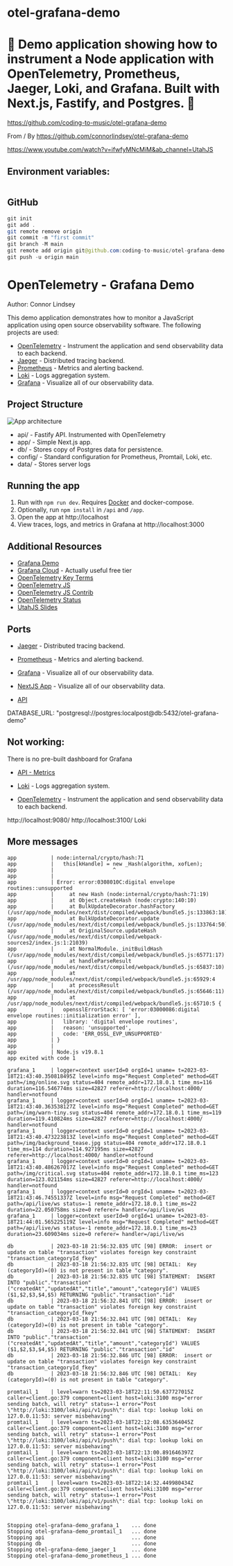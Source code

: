 # otel-grafana-demo

# 🚀 Demo application showing how to instrument a Node application with OpenTelemetry, Prometheus, Jaeger, Loki, and Grafana. Built with Next.js, Fastify, and Postgres. 🚀

https://github.com/coding-to-music/otel-grafana-demo

From / By https://github.com/connorlindsey/otel-grafana-demo

https://www.youtube.com/watch?v=ifwfyMNcMiM&ab_channel=UtahJS

## Environment variables:

```java

```

## GitHub

```java
git init
git add .
git remote remove origin
git commit -m "first commit"
git branch -M main
git remote add origin git@github.com:coding-to-music/otel-grafana-demo.git
git push -u origin main
```

# OpenTelemetry - Grafana Demo
Author: Connor Lindsey

This demo application demonstrates how to monitor a JavaScript application using open source observability software. The following projects are used:

- [OpenTelemetry](https://opentelemetry.io/) - Instrument the application and send observability data to each backend.
- [Jaeger](https://www.jaegertracing.io/) - Distributed tracing backend.
- [Prometheus](https://prometheus.io/) - Metrics and alerting backend.
- [Loki](https://grafana.com/oss/loki/) - Logs aggregation system.
- [Grafana](https://grafana.com/) - Visualize all of our observability data.

## Project Structure
![App architecture](./docs/assets/app_architecture.png)
- api/ - Fastify API. Instrumented with OpenTelemetry
- app/ - Simple Next.js app.
- db/  - Stores copy of Postgres data for persistence.
- config/ - Standard configuration for Prometheus, Promtail, Loki, etc.
- data/ - Stores server logs

## Running the app
1. Run with `npm run dev`. Requires [Docker](https://www.docker.com/) and docker-compose.
1. Optionally, run `npm install` in `/api` and `/app`.
1. Open the app at http://localhost
1. View traces, logs, and metrics in Grafana at http://localhost:3000

## Additional Resources
- [Grafana Demo](https://play.grafana.org/d/000000012/grafana-play-home?orgId=1)
- [Grafana Cloud](https://grafana.com/products/cloud/) - Actually useful free tier
- [OpenTelemetry Key Terms](https://github.com/open-telemetry/opentelemetry-specification/blob/main/specification/overview.md)
- [OpenTelemetry JS](https://github.com/open-telemetry/opentelemetry-js)
- [OpenTelemetry JS Contrib](https://github.com/open-telemetry/opentelemetry-js-contrib)
- [OpenTelemetry Status](https://opentelemetry.io/status/)
- [UtahJS Slides](https://bit.ly/3oBobaQ)

## Ports

- [Jaeger](http://localhost:16686/search) - Distributed tracing backend.
- [Prometheus](http://localhost:9090) - Metrics and alerting backend.


- [Grafana](http://localhost:4000) - Visualize all of our observability data.
- [NextJS App](http://localhost:3000) - Visualize all of our observability data.
- [API](http://localhost:8080)

DATABASE_URL: "postgresql://postgres:localpost@db:5432/otel-grafana-demo"


## Not working:

There is no pre-built dashboard for Grafana
 
- [API - Metrics](http://localhost:9464)

- [Loki](http://localhost:XXXX) - Logs aggregation system.
- [OpenTelemetry](http://localhost:XXXX) - Instrument the application and send observability data to each backend.

http://localhost:9080/
http://localhost:3100/ Loki

## More messages

```
app           | node:internal/crypto/hash:71
app           |   this[kHandle] = new _Hash(algorithm, xofLen);
app           |                   ^
app           | 
app           | Error: error:0308010C:digital envelope routines::unsupported
app           |     at new Hash (node:internal/crypto/hash:71:19)
app           |     at Object.createHash (node:crypto:140:10)
app           |     at BulkUpdateDecorator.hashFactory (/usr/app/node_modules/next/dist/compiled/webpack/bundle5.js:133863:18)
app           |     at BulkUpdateDecorator.update (/usr/app/node_modules/next/dist/compiled/webpack/bundle5.js:133764:50)
app           |     at OriginalSource.updateHash (/usr/app/node_modules/next/dist/compiled/webpack-sources2/index.js:1:21039)
app           |     at NormalModule._initBuildHash (/usr/app/node_modules/next/dist/compiled/webpack/bundle5.js:65771:17)
app           |     at handleParseResult (/usr/app/node_modules/next/dist/compiled/webpack/bundle5.js:65837:10)
app           |     at /usr/app/node_modules/next/dist/compiled/webpack/bundle5.js:65929:4
app           |     at processResult (/usr/app/node_modules/next/dist/compiled/webpack/bundle5.js:65646:11)
app           |     at /usr/app/node_modules/next/dist/compiled/webpack/bundle5.js:65710:5 {
app           |   opensslErrorStack: [ 'error:03000086:digital envelope routines::initialization error' ],
app           |   library: 'digital envelope routines',
app           |   reason: 'unsupported',
app           |   code: 'ERR_OSSL_EVP_UNSUPPORTED'
app           | }
app           | 
app           | Node.js v19.8.1
app exited with code 1

grafana_1     | logger=context userId=0 orgId=1 uname= t=2023-03-18T21:43:40.350818495Z level=info msg="Request Completed" method=GET path=/img/online.svg status=404 remote_addr=172.18.0.1 time_ms=116 duration=116.546774ms size=42827 referer=http://localhost:4000/ handler=notfound
grafana_1     | logger=context userId=0 orgId=1 uname= t=2023-03-18T21:43:40.363538127Z level=info msg="Request Completed" method=GET path=/img/warn-tiny.svg status=404 remote_addr=172.18.0.1 time_ms=119 duration=119.410824ms size=42827 referer=http://localhost:4000/ handler=notfound
grafana_1     | logger=context userId=0 orgId=1 uname= t=2023-03-18T21:43:40.473223813Z level=info msg="Request Completed" method=GET path=/img/background_tease.jpg status=404 remote_addr=172.18.0.1 time_ms=114 duration=114.927195ms size=42827 referer=http://localhost:4000/ handler=notfound
grafana_1     | logger=context userId=0 orgId=1 uname= t=2023-03-18T21:43:40.486267017Z level=info msg="Request Completed" method=GET path=/img/critical.svg status=404 remote_addr=172.18.0.1 time_ms=123 duration=123.021154ms size=42827 referer=http://localhost:4000/ handler=notfound
grafana_1     | logger=context userId=0 orgId=1 uname= t=2023-03-18T21:43:46.74551337Z level=info msg="Request Completed" method=GET path=/api/live/ws status=-1 remote_addr=172.18.0.1 time_ms=22 duration=22.050758ms size=0 referer= handler=/api/live/ws
grafana_1     | logger=context userId=0 orgId=1 uname= t=2023-03-18T21:44:01.565225119Z level=info msg="Request Completed" method=GET path=/api/live/ws status=-1 remote_addr=172.18.0.1 time_ms=23 duration=23.609034ms size=0 referer= handler=/api/live/ws

db            | 2023-03-18 21:56:32.835 UTC [98] ERROR:  insert or update on table "transaction" violates foreign key constraint "transaction_categoryId_fkey"
db            | 2023-03-18 21:56:32.835 UTC [98] DETAIL:  Key (categoryId)=(0) is not present in table "category".
db            | 2023-03-18 21:56:32.835 UTC [98] STATEMENT:  INSERT INTO "public"."transaction" ("createdAt","updatedAt","title","amount","categoryId") VALUES ($1,$2,$3,$4,$5) RETURNING "public"."transaction"."id"
db            | 2023-03-18 21:56:32.841 UTC [98] ERROR:  insert or update on table "transaction" violates foreign key constraint "transaction_categoryId_fkey"
db            | 2023-03-18 21:56:32.841 UTC [98] DETAIL:  Key (categoryId)=(0) is not present in table "category".
db            | 2023-03-18 21:56:32.841 UTC [98] STATEMENT:  INSERT INTO "public"."transaction" ("createdAt","updatedAt","title","amount","categoryId") VALUES ($1,$2,$3,$4,$5) RETURNING "public"."transaction"."id"
db            | 2023-03-18 21:56:32.846 UTC [98] ERROR:  insert or update on table "transaction" violates foreign key constraint "transaction_categoryId_fkey"
db            | 2023-03-18 21:56:32.846 UTC [98] DETAIL:  Key (categoryId)=(0) is not present in table "category".

promtail_1    | level=warn ts=2023-03-18T22:11:50.637727015Z caller=client.go:379 component=client host=loki:3100 msg="error sending batch, will retry" status=-1 error="Post \"http://loki:3100/loki/api/v1/push\": dial tcp: lookup loki on 127.0.0.11:53: server misbehaving"
promtail_1    | level=warn ts=2023-03-18T22:12:08.635364045Z caller=client.go:379 component=client host=loki:3100 msg="error sending batch, will retry" status=-1 error="Post \"http://loki:3100/loki/api/v1/push\": dial tcp: lookup loki on 127.0.0.11:53: server misbehaving"
promtail_1    | level=warn ts=2023-03-18T22:13:00.891646397Z caller=client.go:379 component=client host=loki:3100 msg="error sending batch, will retry" status=-1 error="Post \"http://loki:3100/loki/api/v1/push\": dial tcp: lookup loki on 127.0.0.11:53: server misbehaving"
promtail_1    | level=warn ts=2023-03-18T22:14:32.449980434Z caller=client.go:379 component=client host=loki:3100 msg="error sending batch, will retry" status=-1 error="Post \"http://loki:3100/loki/api/v1/push\": dial tcp: lookup loki on 127.0.0.11:53: server misbehaving"


Stopping otel-grafana-demo_grafana_1    ... done
Stopping otel-grafana-demo_promtail_1   ... done
Stopping api                            ... done
Stopping db                             ... done
Stopping otel-grafana-demo_jaeger_1     ... done
Stopping otel-grafana-demo_prometheus_1 ... done
```